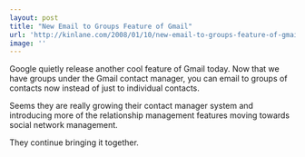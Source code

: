 ```yaml
---
layout: post
title: "New Email to Groups Feature of Gmail"
url: 'http://kinlane.com/2008/01/10/new-email-to-groups-feature-of-gmail/'
image: ''
---
```


Google quietly release another cool feature of Gmail today. Now that we have groups under the Gmail contact manager, you can email to groups of contacts now instead of just to individual contacts.

Seems they are really growing their contact manager system and introducing more of the relationship management features moving towards social network management.

They continue bringing it together.
